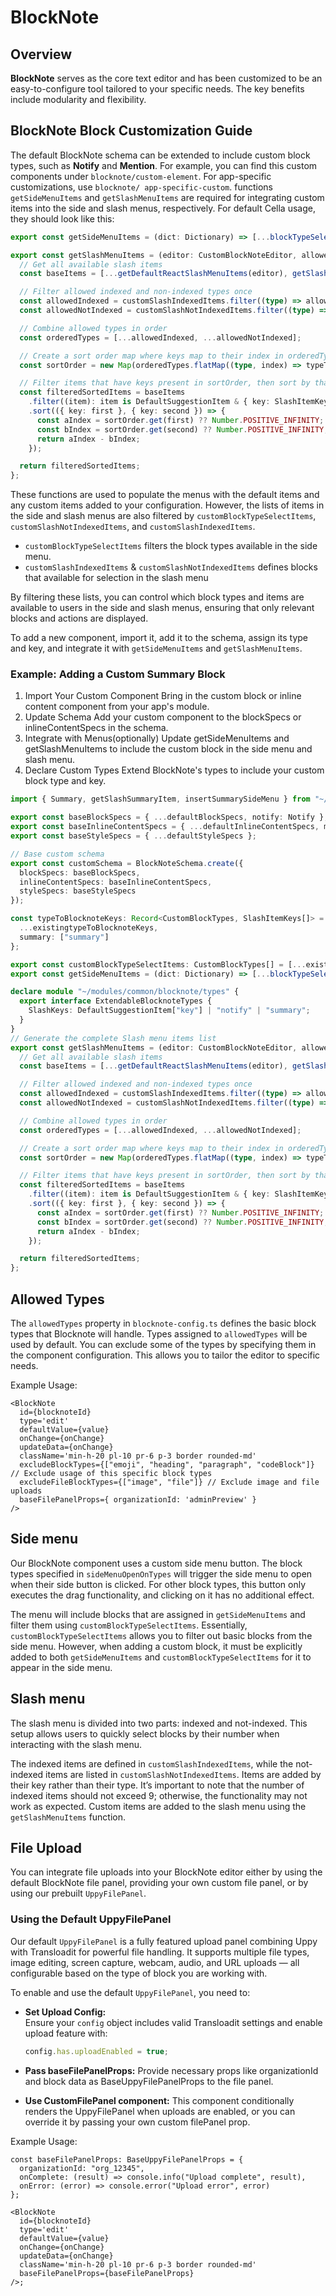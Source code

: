 # BlockNote

## Overview

**BlockNote** serves as the core text editor and has been customized to be an easy-to-configure tool tailored to your specific
needs. The key benefits include modularity and flexibility.

## BlockNote Block Customization Guide

The default BlockNote schema can be extended to include custom block types, such as **Notify** and **Mention**. For example,
you can find this custom components under `blocknote/custom-element`. For app-specific customizations, use `blocknote/
app-specific-custom`.
functions `getSideMenuItems` and `getSlashMenuItems` are required for integrating custom items into the side and slash menus,
respectively. For default Cella usage, they should look like this:

```typescript
export const getSideMenuItems = (dict: Dictionary) => [...blockTypeSelectItems(dict)];

export const getSlashMenuItems = (editor: CustomBlockNoteEditor, allowedTypes: readonly CustomBlockTypes[]): DefaultReactSuggestionItem[] => {
  // Get all available slash items
  const baseItems = [...getDefaultReactSlashMenuItems(editor), getSlashSummaryItem(editor)];

  // Filter allowed indexed and non-indexed types once
  const allowedIndexed = customSlashIndexedItems.filter((type) => allowedTypes.includes(type));
  const allowedNotIndexed = customSlashNotIndexedItems.filter((type) => allowedTypes.includes(type));

  // Combine allowed types in order
  const orderedTypes = [...allowedIndexed, ...allowedNotIndexed];

  // Create a sort order map where keys map to their index in orderedTypes
  const sortOrder = new Map(orderedTypes.flatMap((type, index) => typeToBlocknoteKeys[type].map((key) => [key, index])));

  // Filter items that have keys present in sortOrder, then sort by that index
  const filteredSortedItems = baseItems
    .filter((item): item is DefaultSuggestionItem & { key: SlashItemKeys } => "key" in item && sortOrder.has(item.key as SlashItemKeys))
    .sort(({ key: first }, { key: second }) => {
      const aIndex = sortOrder.get(first) ?? Number.POSITIVE_INFINITY;
      const bIndex = sortOrder.get(second) ?? Number.POSITIVE_INFINITY;
      return aIndex - bIndex;
    });

  return filteredSortedItems;
};
```

These functions are used to populate the menus with the default items and any custom items added to your configuration.
However, the lists of items in the side and slash menus are also filtered by `customBlockTypeSelectItems`,
`customSlashNotIndexedItems`, and `customSlashIndexedItems`.

- `customBlockTypeSelectItems` filters the block types available in the side menu.
- `customSlashIndexedItems` & `customSlashNotIndexedItems` defines blocks that available for selection in the slash menu

By filtering these lists, you can control which block types and items are available to users in the side and slash menus,
ensuring that only relevant blocks and actions are displayed.

To add a new component, import it, add it to the schema, assign its type and key, and integrate it with `getSideMenuItems`
and `getSlashMenuItems`.

### Example: Adding a Custom Summary Block

1. Import Your Custom Component
   Bring in the custom block or inline content component from your app's module.
2. Update Schema
   Add your custom component to the blockSpecs or inlineContentSpecs in the schema.
3. Integrate with Menus(optionally)
   Update getSideMenuItems and getSlashMenuItems to include the custom block in the side menu and slash menu.
4. Declare Custom Types
   Extend BlockNote's types to include your custom block type and key.

```typescript
import { Summary, getSlashSummaryItem, insertSummarySideMenu } from "~/modules/common/blocknote/app-specific-custom/summary-block";

export const baseBlockSpecs = { ...defaultBlockSpecs, notify: Notify }; // Adds Notify block
export const baseInlineContentSpecs = { ...defaultInlineContentSpecs, mention: MentionSchema }; // Adds Mention tag
export const baseStyleSpecs = { ...defaultStyleSpecs };

// Base custom schema
export const customSchema = BlockNoteSchema.create({
  blockSpecs: baseBlockSpecs,
  inlineContentSpecs: baseInlineContentSpecs,
  styleSpecs: baseStyleSpecs
});

const typeToBlocknoteKeys: Record<CustomBlockTypes, SlashItemKeys[]> = {
  ...existingtypeToBlocknoteKeys,
  summary: ["summary"]
};

export const customBlockTypeSelectItems: CustomBlockTypes[] = [...existingCustomBlockTypeSelectItems, "summary"];
export const getSideMenuItems = (dict: Dictionary) => [...blockTypeSelectItems(dict), insertSummarySideMenu()];

declare module "~/modules/common/blocknote/types" {
  export interface ExtendableBlocknoteTypes {
    SlashKeys: DefaultSuggestionItem["key"] | "notify" | "summary";
  }
}
// Generate the complete Slash menu items list
export const getSlashMenuItems = (editor: CustomBlockNoteEditor, allowedTypes: readonly CustomBlockTypes[]): DefaultReactSuggestionItem[] => {
  // Get all available slash items
  const baseItems = [...getDefaultReactSlashMenuItems(editor), getSlashNotifySlashItem(editor), getSlashSummaryItem(editor)];

  // Filter allowed indexed and non-indexed types once
  const allowedIndexed = customSlashIndexedItems.filter((type) => allowedTypes.includes(type));
  const allowedNotIndexed = customSlashNotIndexedItems.filter((type) => allowedTypes.includes(type));

  // Combine allowed types in order
  const orderedTypes = [...allowedIndexed, ...allowedNotIndexed];

  // Create a sort order map where keys map to their index in orderedTypes
  const sortOrder = new Map(orderedTypes.flatMap((type, index) => typeToBlocknoteKeys[type].map((key) => [key, index])));

  // Filter items that have keys present in sortOrder, then sort by that index
  const filteredSortedItems = baseItems
    .filter((item): item is DefaultSuggestionItem & { key: SlashItemKeys } => "key" in item && sortOrder.has(item.key as SlashItemKeys))
    .sort(({ key: first }, { key: second }) => {
      const aIndex = sortOrder.get(first) ?? Number.POSITIVE_INFINITY;
      const bIndex = sortOrder.get(second) ?? Number.POSITIVE_INFINITY;
      return aIndex - bIndex;
    });

  return filteredSortedItems;
};
```

## Allowed Types

The `allowedTypes` property in `blocknote-config.ts` defines the basic block types that Blocknote will handle. Types assigned to `allowedTypes` will be used by default. You can exclude some of the types by specifying them in the <BlockNote /> component configuration. This allows you to tailor the editor to specific needs.

Example Usage:

```tsx
<BlockNote
  id={blocknoteId}
  type='edit'
  defaultValue={value}
  onChange={onChange}
  updateData={onChange}
  className='min-h-20 pl-10 pr-6 p-3 border rounded-md'
  excludeBlockTypes={["emoji", "heading", "paragraph", "codeBlock"]} // Exclude usage of this specific block types
  excludeFileBlockTypes={["image", "file"]} // Exclude image and file uploads
  baseFilePanelProps={ organizationId: 'adminPreview' }
/>
```

## Side menu

Our BlockNote component uses a custom side menu button. The block types specified in `sideMenuOpenOnTypes` will trigger the
side menu to open when their side button is clicked. For other block types, this button only executes the drag functionality,
and clicking on it has no additional effect.

The menu will include blocks that are assigned in `getSideMenuItems` and filter them using `customBlockTypeSelectItems`.
Essentially, `customBlockTypeSelectItems` allows you to filter out basic blocks from the side menu. However, when adding a
custom block, it must be explicitly added to both `getSideMenuItems` and `customBlockTypeSelectItems` for it to appear in the
side menu.

## Slash menu

The slash menu is divided into two parts: indexed and not-indexed. This setup allows users to quickly select blocks by their
number when interacting with the slash menu.

The indexed items are defined in `customSlashIndexedItems`, while the not-indexed items are listed in
`customSlashNotIndexedItems`. Items are added by their key rather than their type. It’s
important to note that the number of indexed items should not exceed 9; otherwise, the functionality may not work as expected.
Custom items are added to the slash menu using the `getSlashMenuItems` function.

## File Upload

You can integrate file uploads into your BlockNote editor either by using the default BlockNote file panel, providing your own custom file panel, or by using our prebuilt `UppyFilePanel`.

### Using the Default UppyFilePanel

Our default `UppyFilePanel` is a fully featured upload panel combining Uppy with Transloadit for powerful file handling. It supports multiple file types, image editing, screen capture, webcam, audio, and URL uploads — all configurable based on the type of block you are working with.

To enable and use the default `UppyFilePanel`, you need to:

- **Set Upload Config:**  
  Ensure your `config` object includes valid Transloadit settings and enable upload feature with:

  ```ts
  config.has.uploadEnabled = true;
  ```

- **Pass baseFilePanelProps:**
  Provide necessary props like organizationId and block data as BaseUppyFilePanelProps to the file panel.
- **Use CustomFilePanel component:**
  This component conditionally renders the UppyFilePanel when uploads are enabled, or you can override it by passing your own custom filePanel prop.

Example Usage:

```tsx
const baseFilePanelProps: BaseUppyFilePanelProps = {
  organizationId: "org_12345",
  onComplete: (result) => console.info("Upload complete", result),
  onError: (error) => console.error("Upload error", error)
};

<BlockNote
  id={blocknoteId}
  type='edit'
  defaultValue={value}
  onChange={onChange}
  updateData={onChange}
  className='min-h-20 pl-10 pr-6 p-3 border rounded-md'
  baseFilePanelProps={baseFilePanelProps}
/>;
```
